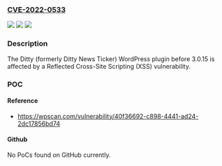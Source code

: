 ### [CVE-2022-0533](https://cve.mitre.org/cgi-bin/cvename.cgi?name=CVE-2022-0533)
![](https://img.shields.io/static/v1?label=Product&message=Ditty%20(formerly%20Ditty%20News%20Ticker)&color=blue)
![](https://img.shields.io/static/v1?label=Version&message=n%2Fa&color=blue)
![](https://img.shields.io/static/v1?label=Vulnerability&message=CWE-79%20Cross-site%20Scripting%20(XSS)&color=brighgreen)

### Description

The Ditty (formerly Ditty News Ticker) WordPress plugin before 3.0.15 is affected by a Reflected Cross-Site Scripting (XSS) vulnerability.

### POC

#### Reference
- https://wpscan.com/vulnerability/40f36692-c898-4441-ad24-2dc17856bd74

#### Github
No PoCs found on GitHub currently.

